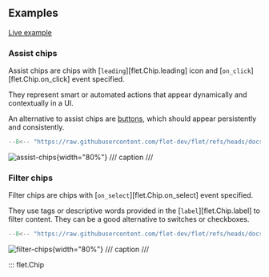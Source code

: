 ## Examples

[Live example](https://flet-controls-gallery.fly.dev/input/chip)

### Assist chips

Assist chips are chips with [`leading`][flet.Chip.leading] icon and [`on_click`][flet.Chip.on_click] event specified.

They represent smart or automated actions that appear dynamically and contextually in a UI.

An alternative to assist chips are [buttons](buttons/index.md), which should appear persistently and consistently.

```python
--8<-- "https://raw.githubusercontent.com/flet-dev/flet/refs/heads/docs/fix-links/sdk/python/examples/controls/chip/assist-chips.py"
```

![assist-chips](https://raw.githubusercontent.com/flet-dev/flet/docs/fix-links/sdk/python/examples/controls/chip/media/assist-chips.png){width="80%"}
/// caption
///

### Filter chips

Filter chips are chips with [`on_select`][flet.Chip.on_select] event specified.

They use tags or descriptive words provided in the [`label`][flet.Chip.label] to filter content.
They can be a good alternative to switches or checkboxes.

```python
--8<-- "https://raw.githubusercontent.com/flet-dev/flet/refs/heads/docs/fix-links/sdk/python/examples/controls/chip/filter-chips.py"
```

![filter-chips](https://raw.githubusercontent.com/flet-dev/flet/docs/fix-links/sdk/python/examples/controls/chip/media/filter-chips.png){width="80%"}
/// caption
///

::: flet.Chip
